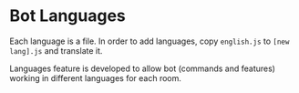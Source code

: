 Bot Languages
====================

Each language is a file. In order to add languages, copy `english.js` to `[new lang].js` and translate it.

Languages feature is developed to allow bot (commands and features) working in different languages for each room.
